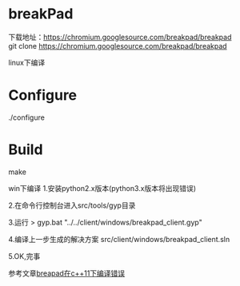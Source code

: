 # breakPad

下载地址：https://chromium.googlesource.com/breakpad/breakpad   
git clone https://chromium.googlesource.com/breakpad/breakpad

linux下编译
# Configure
./configure
# Build
make
 
win下编译
1.安装python2.x版本(python3.x版本将出现错误)

2.在命令行控制台进入src/tools/gyp目录

3.运行 > gyp.bat "../../client/windows/breakpad_client.gyp"

4.编译上一步生成的解决方案 src/client/windows/breakpad_client.sln

5.OK,完事

参考文章[breapad在c++11下编译错误](http://blog.csdn.net/brook0344/article/details/25308653)
